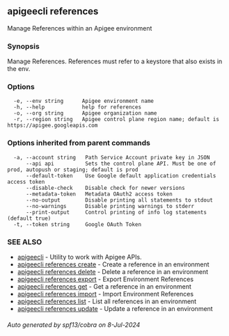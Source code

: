 ## apigeecli references

Manage References within an Apigee environment

### Synopsis

Manage References. References must refer to a keystore that also exists in the env.

### Options

```
  -e, --env string      Apigee environment name
  -h, --help            help for references
  -o, --org string      Apigee organization name
  -r, --region string   Apigee control plane region name; default is https://apigee.googleapis.com
```

### Options inherited from parent commands

```
  -a, --account string   Path Service Account private key in JSON
      --api api          Sets the control plane API. Must be one of prod, autopush or staging; default is prod
      --default-token    Use Google default application credentials access token
      --disable-check    Disable check for newer versions
      --metadata-token   Metadata OAuth2 access token
      --no-output        Disable printing all statements to stdout
      --no-warnings      Disable printing warnings to stderr
      --print-output     Control printing of info log statements (default true)
  -t, --token string     Google OAuth Token
```

### SEE ALSO

* [apigeecli](apigeecli.md)	 - Utility to work with Apigee APIs.
* [apigeecli references create](apigeecli_references_create.md)	 - Create a reference in an environment
* [apigeecli references delete](apigeecli_references_delete.md)	 - Delete a reference in an environment
* [apigeecli references export](apigeecli_references_export.md)	 - Export Environment References
* [apigeecli references get](apigeecli_references_get.md)	 - Get a reference in an environment
* [apigeecli references import](apigeecli_references_import.md)	 - Import Environment References
* [apigeecli references list](apigeecli_references_list.md)	 - List all references in an environment
* [apigeecli references update](apigeecli_references_update.md)	 - Update a reference in an environment

###### Auto generated by spf13/cobra on 8-Jul-2024
